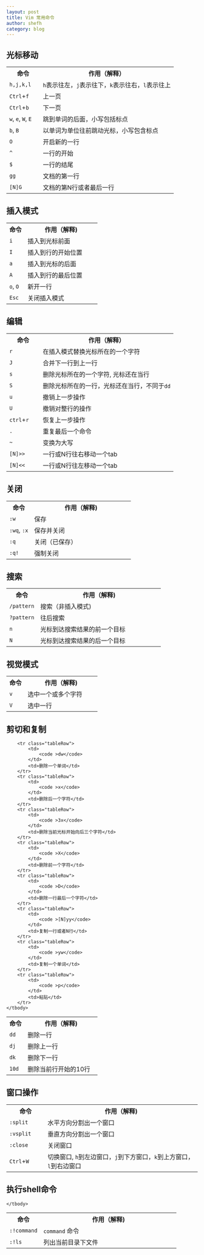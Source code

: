 ```yaml
---
layout: post
title: Vim 常用命令
author: shefh
category: blog
---
```



## 光标移动
<table width="100%">
	<body >
		<tr>
			<th width="20%">命令</th>
			<th width="80%">作用（解释）</th>
		</tr>
		<tr class="tableRow">
			<td><code >h,j,k,l</code></td>
			<td><code >h</code>表示往左，<code >j</code>表示往下，<code >k</code>表示往右，<code >l</code>表示往上</td>
		</tr>
		<tr class="tableRow">
			<td><code >Ctrl</code>+<code >f</code></td>
			<td>上一页</td>
		</tr>
		<tr class="tableRow">
			<td><code >Ctrl</code>+<code >b</code></td>
			<td>下一页</td>
		</tr>
		<tr class="tableRow">
			<td><code >w</code>, <code >e</code>, <code >W</code>, <code >E</code></td>
			<td>跳到单词的后面，小写包括标点</td>
		</tr>
		<tr class="tableRow">
			<td><code >b</code>, <code >B</code></td>
			<td>以单词为单位往前跳动光标，小写包含标点</td>
		</tr>
		<tr class="tableRow">
			<td><code >O</code></td>
			<td>开启新的一行</td>
		</tr>
		<tr class="tableRow">
			<td><code >^</code></td>
			<td>一行的开始</td>
		</tr>
		<tr class="tableRow">
			<td><code >$</code></td>
			<td>一行的结尾</td>
		</tr>
		<tr class="tableRow">
			<td><code >gg</code></td>
			<td>文档的第一行</td>
		</tr>
		<tr class="tableRow">
			<td><code >[N]G</code></td>
			<td>文档的第N行或者最后一行</td>
		</tr>
	</body>
</table>

## 插入模式
<table width="100%">
	<tbody>
		<tr>
			<th width="20%">命令</th>
			<th width="80%">作用（解释)</th>
		</tr>
		<tr class="tableRow">
			<td>
				<code >i</code>
			</td>
			<td>插入到光标前面</td>
		</tr>
		<tr class="tableRow">
			<td>
				<code >I</code>
			</td>
			<td>插入到行的开始位置</td>
		</tr>
		<tr class="tableRow">
			<td>
				<code >a</code>
			</td>
			<td>插入到光标的后面</td>
		</tr>
		<tr class="tableRow">
			<td>
				<code >A</code>
			</td>
			<td>插入到行的最后位置</td>
		</tr>
		<tr class="tableRow">
			<td>
				<code >o</code>, <code >O</code>
			</td>
			<td>新开一行</td>
		</tr>
		<tr class="tableRow">
			<td>
				<code >Esc</code>
			</td>
			<td>关闭插入模式</td>
		</tr>
	</tbody>
</table>

## 编辑
<table width="100%">
	<tbody>
		<tr>
			<th width="20%">命令</th>
			<th width="80%">作用（解释）</th>
		</tr>
		<tr class="tableRow">
			<td>
				<code >r</code>
			</td>
			<td>在插入模式替换光标所在的一个字符</td>
		</tr>
		<tr class="tableRow">
			<td>
				<code >J</code>
			</td>
			<td>合并下一行到上一行</td>
		</tr>
		<tr class="tableRow">
			<td>
				<code >s</code>
			</td>
			<td>删除光标所在的一个字符, 光标还在当行</td>
		</tr>
		<tr class="tableRow">
			<td>
				<code >S</code>
			</td>
			<td>删除光标所在的一行，光标还在当行，不同于<code >dd</code></td>
		</tr>
		<tr class="tableRow">
			<td>
				<code >u</code>
			</td>
			<td>撤销上一步操作</td>
		</tr>
		<tr class="tableRow">
			<td>
				<code >U</code>
			</td>
			<td>撤销对整行的操作</td>
		</tr>
		<tr class="tableRow">
			<td>
				<code >ctrl</code>+<code >r</code>
			</td>
			<td>恢复上一步操作</td>
		</tr>
		<tr class="tableRow">
			<td>
				<code >.</code>
			</td>
			<td>重复最后一个命令</td>
		</tr>
		<tr class="tableRow">
			<td>
				<code >~</code>
			</td>
			<td>变换为大写</td>
		</tr>
		<tr class="tableRow">
			<td>
				<code >[N]>></code>
			</td>
			<td>一行或N行往右移动一个tab</td>
		</tr>
		<tr class="tableRow">
			<td>
				<code >[N]<<</code>
			</td>
			<td>一行或N行往左移动一个tab</td>
		</tr>
	</tbody>
</table>

## 关闭
<table width="100%">
	<tbody>
		<tr>
			<th width="20%">命令</th>
			<th width="80%">作用（解释)</th>
		</tr>
		<tr class="tableRow">
			<td>
				<code >:w</code>
			</td>
			<td>保存</td>
		</tr>
		<tr class="tableRow">
			<td>
				<code >:wq</code>,
				<code >:x</code>
			</td>
			<td>保存并关闭</td>
		</tr>
		<tr class="tableRow">
			<td>
				<code >:q</code>
			</td>
			<td>关闭（已保存）</td>
		</tr>
		<tr class="tableRow">
			<td>
				<code >:q!</code>
			</td>
			<td>强制关闭</td>
		</tr>
	</tbody>
</table>

## 搜索
<table width="100%">
	<tbody>
		<tr>
			<th width="20%">命令</th>
			<th width="80%">作用（解释)</th>
		</tr>
		<tr class="tableRow">
			<td>
				<code >/pattern</code>
			</td>
			<td>搜索（非插入模式)</td>
		</tr>
		<tr class="tableRow">
			<td>
				<code >?pattern</code>
			</td>
			<td>往后搜索</td>
		</tr>
		<tr class="tableRow">
			<td>
				<code >n</code>
			</td>
			<td>光标到达搜索结果的前一个目标</td>
		</tr>
		<tr class="tableRow">
			<td>
				<code >N</code>
			</td>
			<td>光标到达搜索结果的后一个目标</td>
		</tr>
	</tbody>
</table>

## 视觉模式
<table width="100%">
	<tbody>
		<tr>
			<th width="20%">命令</th>
			<th width="80%">作用（解释)</th>
		</tr>
		<tr class="tableRow">
			<td>
				<code >v</code>
			</td>
			<td>选中一个或多个字符</td>
		</tr>
		<tr class="tableRow">
			<td>
				<code >V</code>
			</td>
			<td>选中一行</td>
		</tr>
	</tbody>
</table>

## 剪切和复制
<table width="100%">
	<tbody>
		<tr>	
			<th width="20%">命令</th>
			<th width="80%">作用（解释)</th>
		</tr>
		<tr class="tableRow">
			<td>
				<code >dd</code>
			</td>
			<td>删除一行</td>
		</tr>
		<tr class="tableRow">
			<td>
				<code >dj</code>
			</td>
			<td>删除上一行</td>
		</tr>
		<tr class="tableRow">
			<td>
				<code >dk</code>
			</td>
			<td>删除下一行</td>
		</tr>
		<tr class="tableRow">
			<td>
				<code >10d</code>
			</td>
			<td>删除当前行开始的10行</td>
		</tr>	 

		<tr class="tableRow">
			<td>
				<code >dw</code>
			</td>
			<td>删除一个单词</td>
		</tr>
		<tr class="tableRow">
			<td>
				<code >x</code>
			</td>
			<td>删除后一个字符</td>
		</tr>
		<tr class="tableRow">
			<td>
				<code >3x</code>
			</td>
			<td>删除当前光标开始向后三个字符</td>
		</tr>
		<tr class="tableRow">
			<td>
				<code >X</code>
			</td>
			<td>删除前一个字符</td>
		</tr>
		<tr class="tableRow">
			<td>
				<code >D</code>
			</td>
			<td>删除一行最后一个字符</td>
		</tr>
		<tr class="tableRow">
			<td>
				<code >[N]yy</code>
			</td>
			<td>复制一行或者N行</td>
		</tr>
		<tr class="tableRow">
			<td>
				<code >yw</code>
			</td>
			<td>复制一个单词</td>
		</tr>
		<tr class="tableRow">
			<td>
				<code >p</code>
			</td>
			<td>粘贴</td>
		</tr>
	</tbody>
</table>

## 窗口操作
<table width="100%">
	<tbody>
		<tr>
			<th width="20%">命令</th>
			<th width="80%">作用（解释)</th>
		</tr>
		<tr class="tableRow">
			<td>
				<code >:split</code>
			</td>
			<td>水平方向分割出一个窗口</td>
		</tr>
		<tr class="tableRow">
			<td>
				<code >:vsplit</code>
			</td>
			<td>垂直方向分割出一个窗口</td>
		</tr>
		<tr class="tableRow">
			<td>
				<code >:close</code>
			</td>
			<td>关闭窗口</td>
		</tr>
		<tr class="tableRow">
			<td>
				<code >Ctrl</code>+<code >W</code>
			</td>
			<td>切换窗口, <code >h</code>到左边窗口，<code >j</code>到下方窗口，<code >k</code>到上方窗口，<code >l</code>到右边窗口</td>
		</tr>
	</tbody>
</table>

## 执行shell命令

<table width="100%">
	<tbody>
		<tr>
			<th width="20%">命令</th>
			<th width="80%">作用（解释)</th>
		</tr>
		<tr class="tableRow">
			<td>
				<code >:!command</code>
			</td>
			<td><code>command</code> 命令</td>
		</tr>
		<tr class="tableRow">
			<td>
				<code >:!ls</code>
			</td>
			<td>列出当前目录下文件</td>
		</tr>
		
		
	</tbody>
</table>
